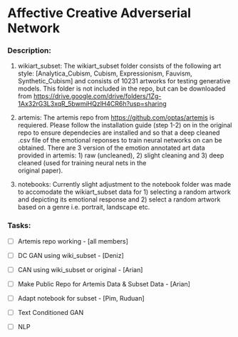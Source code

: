 # Affective Creative Adverserial Network
### Description:
1. wikiart_subset:
    The wikiart_subset folder consists of the following art style: [Analytica_Cubism, Cubism, Expressionism, Fauvism, Synthetic_Cubism] and consists of 10231
    artworks for testing generative models.
    This folder is not included in the repo, but can be downloaded from https://drive.google.com/drive/folders/1Zg-1Ax32rG3L3xqR_5bwmiHQzlH4CR6h?usp=sharing
    
2. artemis:
    The artemis repo from https://github.com/optas/artemis is requiered. Please follow the installation guide (step 1-2) on in the original   
    repo to ensure dependecies are installed and so that a deep cleaned .csv file of the emotional reponses to train neural networks on can be obtained. There are 3
    version of the emotion annotated art data provided in artemis: 1) raw (uncleaned), 2) slight cleaning and 3) deep cleaned (used for training neural nets in the         
    original paper).
    
3. notebooks:
    Currently slight adjustment to the notebook folder was made to accomodate the wikiart_subset data for 1) selecting a random artwork and depicting its emotional
    response and 2) select a random artwork based on a genre i.e. portrait, landscape etc.
    
 
### Tasks:
- [ ] Artemis repo working - [all members]
- [ ] DC GAN using wiki_subset - [Deniz]
- [ ] CAN using wiki_subset or original - [Arian]
- [ ] Make Public Repo for Artemis Data & Subset Data - [Arian]
- [ ] Adapt notebook for subset - [Pim, Ruduan]
- [ ] Text Conditioned GAN
- [ ] NLP

